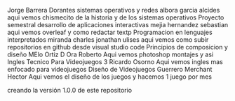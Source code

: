 Jorge Barrera Dorantes
sistemas operativos y redes 
albora garcia alcides
aqui vemos chismecito de la historia y de los sistemas operativos
Proyecto semestral desarrollo de aplicaciones interactivas
mejia hernandez sebastian
aqui vemos overleaf y como redactar textp
Programacion en lenguajes interpretados
miranda charles jonathan ulises
aqui vemos como subir repositorios en github desde visual studio code
Principios de composicion y diseño
MElo Ortiz D Ora Roberto
Aqui vemos photoshop montajes y asi
Ingles Tecnico Para Videojuegos 3
Ricardo Osorno
Aqui vemos ingles mas enfocado para videojuegos
Diseño de Videojuegos
Guerrero Merchant Hector 
Aqui vemos el diseño de los juegos y hacemos 1 juego por mes

 creando la versión 1.0.0 de este repositorio
